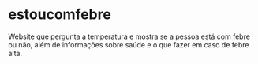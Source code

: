 # estoucomfebre
Website que pergunta a temperatura e mostra se a pessoa está com febre ou não, além de informações sobre saúde e o que fazer em caso de febre alta.
